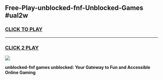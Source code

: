 
## Free-Play-unblocked-fnf-Unblocked-Games #ual2w
<h3>
<a href="https://news.freeplayer.one?title=unblocked-fnf&ref=8M">CLICK TO PLAY</a></h3>
<hr>

<h3>
<a href="https://news.freeplayer.one?title=unblocked-fnf&ref=8M">CLICK 2 PLAY</a>
  
</h3>

<a href="https://news.freeplayer.one?title=unblocked-fnf&ref=8M"><img src="https://clearcache.store/games.png"></a>


**unblocked-fnf games unblocked: Your Gateway to Fun and Accessible Online Gaming**
